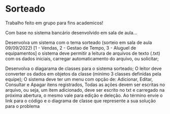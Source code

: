 # Sorteado
Trabalho feito em grupo para fins academicos!

Com base no sistema bancário desenvolvido em sala de aula...

Desenvolva um sistema com o tema sorteado (sorteio em sala de aula 09/09/2022) 
[1 - Vendas, 
2 - Gestao de Tempo, 
3 - Aluguel de equipamentos] o sistema deve permitir a leitura de arquivos de texto (.txt) com os dados iniciais, carregar automaticamento do arquivo, ou solicitar;

Desenvolva o diagarama de classes para o sistema sorteado;
O leitor deve converter os dados em objetos da classe (minimo 3 classes definidas pela equipe);
O sistema deve ter um menu com opção de: Adicionar, Editar, Consultar e Apagar itens registrados,
Todas as ações devem ser escritas no arquivo, ou seja, um item adicionado, deve ser escrito no txt e carregado na próxima abertura, o mesmo vale para edição e deleção.
Ao término envie o link para o código e o diagrama de classe que represente a sua solução para o problema
